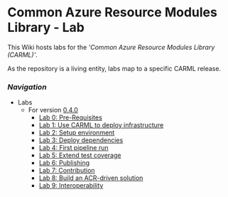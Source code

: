 # Common Azure Resource Modules Library - Lab

This Wiki hosts labs for the _'Common Azure Resource Modules Library (CARML)'_. 

As the repository is a living entity, labs map to a specific CARML release.

### _Navigation_

- Labs
  - For version [0.4.0](https://github.com/Azure/ResourceModules/releases/tag/v0.4.0) 
    - [Lab 0: Pre-Requisites](./v0.4.0%20-%20Lab%200%20-%20Pre-Requisites)
    - [Lab 1: Use CARML to deploy infrastructure](./v0.4.0%20-%20Lab%201%20-%20Use%20CARML%20to%20deploy%20infrastructure)
    - [Lab 2: Setup environment](./v0.4.0%20-%20Lab%202%20-%20Setup%20environment)
    - [Lab 3: Deploy dependencies](./v0.4.0%20-%20Lab%203%20-%20Deploy%20dependencies)
    - [Lab 4: First pipeline run](./v0.4.0%20-%20Lab%204%20-%20First%20pipeline%20run)
    - [Lab 5: Extend test coverage](./v0.4.0%20-%20Lab%205%20-%20Extend%20test%20coverage)
    - [Lab 6: Publishing](./v0.4.0%20-%20Lab%206%20-%20Publishing)
    - [Lab 7: Contribution](./v0.4.0%20-%20Lab%207%20-%20Contribution)
    - [Lab 8: Build an ACR-driven solution](./v0.4.0%20-%20Lab%208%20-%20Build%20an%20ACR-driven%20solution)
    - [Lab 9: Interoperability](./v0.4.0%20-%20Lab%209%20-%20Interoperability)
